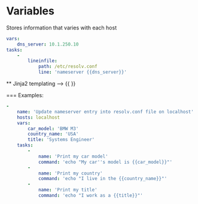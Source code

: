 # Variables

Stores information that varies with each host

```yaml
vars:
    dns_server: 10.1.250.10
tasks:
    - 
        lineinfile:
            path: /etc/resolv.conf
            line: 'nameserver {{dns_server}}'
```

** Jinja2 templating --> {{ }}

===
Examples:

```yaml
-
    name: 'Update nameserver entry into resolv.conf file on localhost'
    hosts: localhost
    vars:
        car_model: 'BMW M3'
        country_name: 'USA'
        title: 'Systems Engineer'
    tasks:
        -
            name: 'Print my car model'
            command: 'echo "My car''s model is {{car_model}}"'
        -
            name: 'Print my country'
            command: 'echo "I live in the {{country_name}}"'
        -
            name: 'Print my title'
            command: 'echo "I work as a {{title}}"'

```